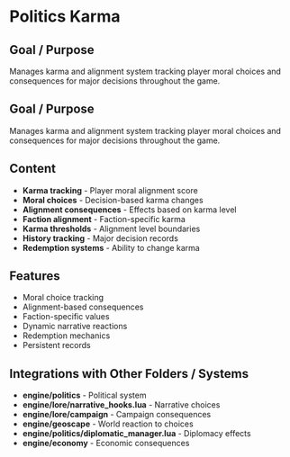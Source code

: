 # Politics Karma

## Goal / Purpose
Manages karma and alignment system tracking player moral choices and consequences for major decisions throughout the game.

## Goal / Purpose
Manages karma and alignment system tracking player moral choices and consequences for major decisions throughout the game.

## Content
- **Karma tracking** - Player moral alignment score
- **Moral choices** - Decision-based karma changes
- **Alignment consequences** - Effects based on karma level
- **Faction alignment** - Faction-specific karma
- **Karma thresholds** - Alignment level boundaries
- **History tracking** - Major decision records
- **Redemption systems** - Ability to change karma

## Features
- Moral choice tracking
- Alignment-based consequences
- Faction-specific values
- Dynamic narrative reactions
- Redemption mechanics
- Persistent records

## Integrations with Other Folders / Systems
- **engine/politics** - Political system
- **engine/lore/narrative_hooks.lua** - Narrative choices
- **engine/lore/campaign** - Campaign consequences
- **engine/geoscape** - World reaction to choices
- **engine/politics/diplomatic_manager.lua** - Diplomacy effects
- **engine/economy** - Economic consequences
